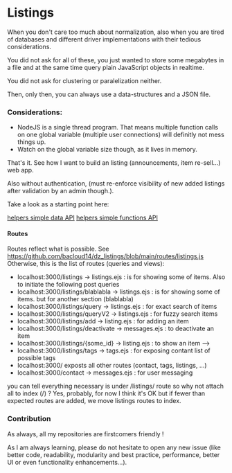 # Listings

When you don't care too much about normalization, also when you are tired of databases and different driver implementations with their tedious considerations.

You did not ask for all of these, you just wanted to store some megabytes in a file and at the same time query plain JavaScript objects in realtime.

You did not ask for clustering or paralelization neither.

Then, only then, you can always use a data-structures and a JSON file.

### Considerations:
- NodeJS is a single thread program. That means multiple function calls on one global variable (multiple user connections) will definitly not mess things up.
- Watch on the global variable size though, as it lives in memory.

That's it. See how I want to build an listing (announcements, item re-sell...) web app.

Also without authentication, (must re-enforce visibility of new added listings after validation by an admin though.).

Take a look as a starting point here:

[helpers simple data API](https://github.com/bacloud14/dz_listings/blob/main/helper_data.js)
[helpers simple functions API](https://github.com/bacloud14/dz_listings/blob/main/helper_data.js)

#### Routes 
Routes reflect what is possible. See https://github.com/bacloud14/dz_listings/blob/main/routes/listings.js 
Otherwise, this is the list of routes (queries and views):

  - localhost:3000/listings -> listings.ejs : is for showing some of items. Also to initiate the following post queries
  - localhost:3000/listings/blablabla -> listings.ejs : is for showing some of items. but for another section (blablabla)
  - localhost:3000/listings/query -> listings.ejs : for exact search of items
  - localhost:3000/listings/queryV2 -> listings.ejs : for fuzzy search items
  - localhost:3000/listings/add -> listing.ejs : for adding an item
  - localhost:3000/listings/deactivate -> messages.ejs : to deactivate an item
  - localhost:3000/listings/{some_id} -> listing.ejs : to show an item --> 
  - localhost:3000/listings/tags -> tags.ejs : for exposing contant list of possible tags
  - localhost:3000/ exposts all other routes (contact, tags, listings, ...)
  - localhost:3000/contact -> messages.ejs : for user messaging 

  you can tell everything necessary is under /listings/ route so why not attach all to index (/) ? Yes, probably, for now I think it's OK but if fewer than expected routes are added, we move listings routes to index. 


### Contribution
As always, all my repositories are firstcomers friendly ! 

As I am always learning, please do not hesitate to open any new issue (like better code, readability, modularity and best practice, performance, better UI or even functionality enhancements...).


